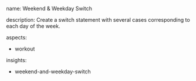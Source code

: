 name: Weekend & Weekday Switch

description: Create a switch statement with several cases corresponding to each day of the week.

aspects:
  - workout

insights:
  - weekend-and-weekday-switch
